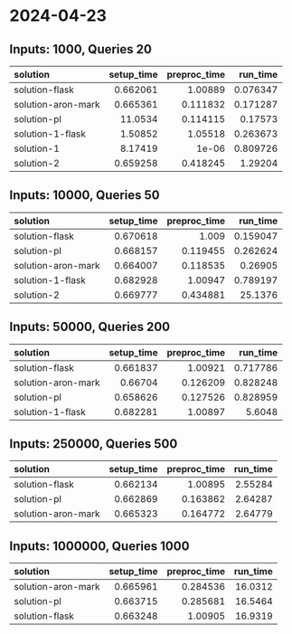 # 2024-04-23

## Inputs: 1000, Queries 20

| solution           |   setup_time |   preproc_time |   run_time |
|:-------------------|-------------:|---------------:|-----------:|
| solution-flask     |     0.662061 |       1.00889  |   0.076347 |
| solution-aron-mark |     0.665361 |       0.111832 |   0.171287 |
| solution-pl        |    11.0534   |       0.114115 |   0.17573  |
| solution-1-flask   |     1.50852  |       1.05518  |   0.263673 |
| solution-1         |     8.17419  |       1e-06    |   0.809726 |
| solution-2         |     0.659258 |       0.418245 |   1.29204  |

## Inputs: 10000, Queries 50

| solution           |   setup_time |   preproc_time |   run_time |
|:-------------------|-------------:|---------------:|-----------:|
| solution-flask     |     0.670618 |       1.009    |   0.159047 |
| solution-pl        |     0.668157 |       0.119455 |   0.262624 |
| solution-aron-mark |     0.664007 |       0.118535 |   0.26905  |
| solution-1-flask   |     0.682928 |       1.00947  |   0.789197 |
| solution-2         |     0.669777 |       0.434881 |  25.1376   |

## Inputs: 50000, Queries 200

| solution           |   setup_time |   preproc_time |   run_time |
|:-------------------|-------------:|---------------:|-----------:|
| solution-flask     |     0.661837 |       1.00921  |   0.717786 |
| solution-aron-mark |     0.66704  |       0.126209 |   0.828248 |
| solution-pl        |     0.658626 |       0.127526 |   0.828959 |
| solution-1-flask   |     0.682281 |       1.00897  |   5.6048   |

## Inputs: 250000, Queries 500

| solution           |   setup_time |   preproc_time |   run_time |
|:-------------------|-------------:|---------------:|-----------:|
| solution-flask     |     0.662134 |       1.00895  |    2.55284 |
| solution-pl        |     0.662869 |       0.163862 |    2.64287 |
| solution-aron-mark |     0.665323 |       0.164772 |    2.64779 |

## Inputs: 1000000, Queries 1000

| solution           |   setup_time |   preproc_time |   run_time |
|:-------------------|-------------:|---------------:|-----------:|
| solution-aron-mark |     0.665961 |       0.284536 |    16.0312 |
| solution-pl        |     0.663715 |       0.285681 |    16.5464 |
| solution-flask     |     0.663248 |       1.00905  |    16.9319 |